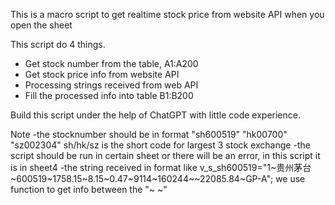 This is a macro script to get realtime stock price from website API when you open the sheet

This script do 4 things. 
- Get stock number from the table, A1:A200
- Get stock price info from website API
- Processing strings received from web API
- Fill the processed info into table B1:B200

Build this script under the help of ChatGPT with little code experience.

Note
-the stocknumber should be in format "sh600519" "hk00700" "sz002304"
 sh/hk/sz is the short code for largest 3 stock exchange
-the script should be run in certain sheet or there will be an error, in this script it is in sheet4
-the string received in format like 
v_s_sh600519="1~贵州茅台~600519~1758.15~8.15~0.47~9114~160244~~22085.84~GP-A";
we use function to get info between the "~ ~"

